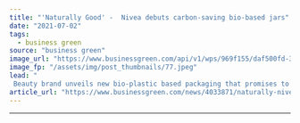 ```yaml
---
title: "'Naturally Good' -  Nivea debuts carbon-saving bio-based jars"
date: "2021-07-02"
tags: 
  - business green
source: "business green"
image_url: "https://www.businessgreen.com/api/v1/wps/969f155/daf500fd-3836-4de3-879b-c7cac31aaaab/4/Naturally-Good-Face-Care-Day-and-Night-edited-version-2-185x114.jpeg"
image_fp: "/assets/img/post_thumbnails/77.jpeg"
lead: "
 Beauty brand unveils new bio-plastic based packaging that promises to cut the carbon footprint of its moisturizer jars by 60 per cent ..."
article_url: "https://www.businessgreen.com/news/4033871/naturally-nivea-debuts-carbon-saving-bio-jars"
---
```


---

